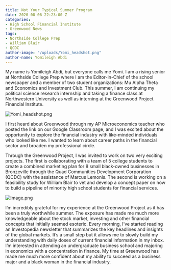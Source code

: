 ```yaml
---
title: Not Your Typical Summer Program
date: 2020-08-06 22:23:00 Z
categories:
- High School Financial Institute
- Greenwood News
tags:
- Northside College Prep
- William Blair
- QCDC
author-image: "/uploads/Yomi_headshot.png"
author-name: Yomileigh Abdi
---
```


My name is Yomileigh Abdi, but everyone calls me Yomi. I am a rising senior at Northside College Prep where I am the Editor-in-Chief of the school newspaper and a member of two student organizations: Mu Alpha Theta and Economics and Investment Club. This summer, I am continuing my political science research internship and taking a finance class at Northwestern University as well as interning at the Greenwood Project Financial Institute. 

![Yomi_headshot.png](/uploads/Yomi_headshot.png)

I first heard about Greenwood through my AP Microeconomics teacher who posted the link on our Google Classroom page, and I was excited about the opportunity to explore the financial industry with like-minded individuals who looked like me. I wanted to learn about career paths in the financial sector and broaden my professional circle.

Through the Greenwood Project, I was invited to work on two very exciting projects. The first is collaborating with a team of 5 college students to create a combined marketing plan for 8 small black-owned businesses in Bronzeville through the Quad Communities Development Corporation (QCDC) with the assistance of Marcus Lemonis. The second is working on a feasibility study for William Blair to vet and develop a concept paper on how to build a pipeline of minority high school students for financial services.

![image.png](/uploads/image.png)

I’m incredibly grateful for my experience at the Greenwood Project as it has been a truly worthwhile summer. The exposure has made me much more knowledgeable about the stock market, investing and other financial concepts that initially seemed esoteric. Every morning, I’ve started reading an Investopedia newsletter that summarizes the key headlines and insights of the global markets. It’s a small step but it allows me to slowly build my understanding with daily doses of current financial information in my inbox. I’m interested in attending an undergraduate business school and majoring in economics with a concentration in finance. My time at Greenwood has made me much more confident about my ability to succeed as a business major and a black woman in the financial industry.